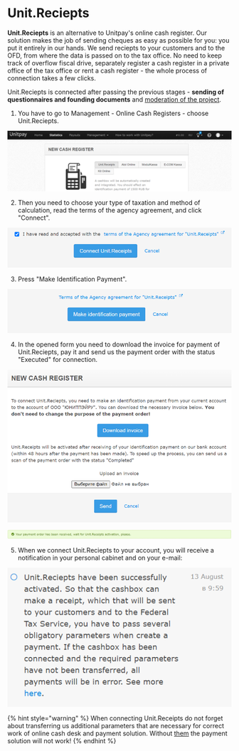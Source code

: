 # Unit.Reciepts

**Unit.Reciepts** is an alternative to Unitpay's online cash register. Our solution makes the job of sending cheques as easy as possible for you: you put it entirely in our hands. We send reciepts to your customers and to the OFD, from where the data is passed on to the tax office. No need to keep track of overflow fiscal drive, separately register a cash register in a private office of the tax office or rent a cash register - the whole process of connection takes a few clicks.

Unit.Reciepts is connected after passing the previous stages - **sending of questionnaires and founding documents** and [moderation of the project](https://help.unitpay.ru/v/master/first_steps/adding-project). 

1. You have to go to Management - Online Cash Registers - choose Unit.Reciepts.

![](../.gitbook/assets/image%20%2898%29.png)

2. Then you need to choose your type of taxation and method of calculation, read the terms of the agency agreement, and click "Connect".

![](../.gitbook/assets/image%20%2894%29.png)

3. Press "Make Identification Payment".

![](../.gitbook/assets/image%20%2883%29.png)

4. In the opened form you need to download the invoice for payment of Unit.Reciepts, pay it and send us the payment order with the status "Executed" for connection.

![](../.gitbook/assets/image%20%2886%29.png)

![](../.gitbook/assets/image%20%2887%29.png)

5. When we connect Unit.Reciepts to your account, you will receive a notification in your personal cabinet and on your e-mail:

![](../.gitbook/assets/image%20%2891%29.png)

{% hint style="warning" %}
When connecting Unit.Receipts do not forget about transferring us additional parameters that are necessary for correct work of online cash desk and payment solution. Without [them](https://help.unitpay.ru/v/master/payments/parameters-for-receipts) the payment solution will not work!
{% endhint %}

